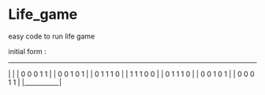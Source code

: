 # Life_game
easy code to run life game 

initial form :
 ___________
|           |
| 0 0 0 1 1 |
| 0 0 1 0 1 |
| 0 1 1 1 0 |
| 1 1 1 0 0 |
| 0 1 1 1 0 |
| 0 0 1 0 1 |
| 0 0 0 1 1 |
|___________|
